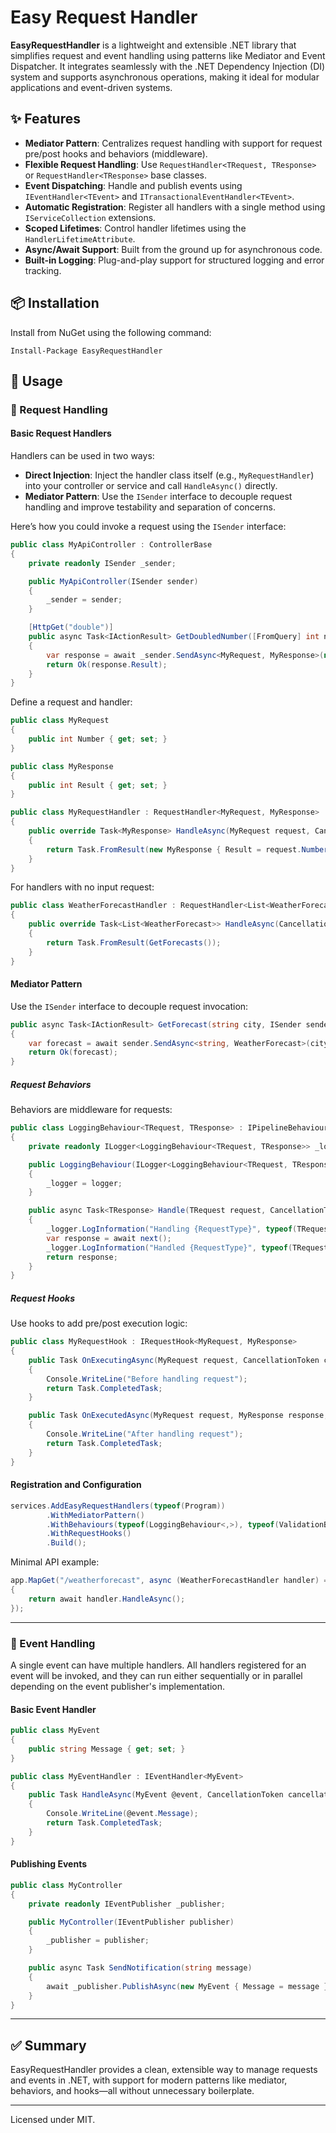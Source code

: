 ﻿# Easy Request Handler

**EasyRequestHandler** is a lightweight and extensible .NET library that simplifies request and event handling using patterns like Mediator and Event Dispatcher. It integrates seamlessly with the .NET Dependency Injection (DI) system and supports asynchronous operations, making it ideal for modular applications and event-driven systems.

## ✨ Features

- **Mediator Pattern**: Centralizes request handling with support for request pre/post hooks and behaviors (middleware).
- **Flexible Request Handling**: Use `RequestHandler<TRequest, TResponse>` or `RequestHandler<TResponse>` base classes.
- **Event Dispatching**: Handle and publish events using `IEventHandler<TEvent>` and `ITransactionalEventHandler<TEvent>`.
- **Automatic Registration**: Register all handlers with a single method using `IServiceCollection` extensions.
- **Scoped Lifetimes**: Control handler lifetimes using the `HandlerLifetimeAttribute`.
- **Async/Await Support**: Built from the ground up for asynchronous code.
- **Built-in Logging**: Plug-and-play support for structured logging and error tracking.

## 📦 Installation

Install from NuGet using the following command:

```
Install-Package EasyRequestHandler
```

## 🚀 Usage

### 🧭 Request Handling

#### Basic Request Handlers
Handlers can be used in two ways:

- **Direct Injection**: Inject the handler class itself (e.g., `MyRequestHandler`) into your controller or service and call `HandleAsync()` directly.
- **Mediator Pattern**: Use the `ISender` interface to decouple request handling and improve testability and separation of concerns.

Here’s how you could invoke a request using the `ISender` interface:

```csharp
public class MyApiController : ControllerBase
{
    private readonly ISender _sender;

    public MyApiController(ISender sender)
    {
        _sender = sender;
    }

    [HttpGet("double")]
    public async Task<IActionResult> GetDoubledNumber([FromQuery] int number)
    {
        var response = await _sender.SendAsync<MyRequest, MyResponse>(new MyRequest { Number = number });
        return Ok(response.Result);
    }
}
```


Define a request and handler:

```csharp
public class MyRequest
{
    public int Number { get; set; }
}

public class MyResponse
{
    public int Result { get; set; }
}

public class MyRequestHandler : RequestHandler<MyRequest, MyResponse>
{
    public override Task<MyResponse> HandleAsync(MyRequest request, CancellationToken cancellationToken = default)
    {
        return Task.FromResult(new MyResponse { Result = request.Number * 2 });
    }
}
```

For handlers with no input request:

```csharp
public class WeatherForecastHandler : RequestHandler<List<WeatherForecast>>
{
    public override Task<List<WeatherForecast>> HandleAsync(CancellationToken cancellationToken = default)
    {
        return Task.FromResult(GetForecasts());
    }
}
```

#### Mediator Pattern

Use the `ISender` interface to decouple request invocation:

```csharp
public async Task<IActionResult> GetForecast(string city, ISender sender)
{
    var forecast = await sender.SendAsync<string, WeatherForecast>(city);
    return Ok(forecast);
}
```

##### Request Behaviors

Behaviors are middleware for requests:

```csharp
public class LoggingBehaviour<TRequest, TResponse> : IPipelineBehaviour<TRequest, TResponse>
{
    private readonly ILogger<LoggingBehaviour<TRequest, TResponse>> _logger;

    public LoggingBehaviour(ILogger<LoggingBehaviour<TRequest, TResponse>> logger)
    {
        _logger = logger;
    }

    public async Task<TResponse> Handle(TRequest request, CancellationToken cancellationToken, RequestHandlerDelegate<TResponse> next)
    {
        _logger.LogInformation("Handling {RequestType}", typeof(TRequest).Name);
        var response = await next();
        _logger.LogInformation("Handled {RequestType}", typeof(TRequest).Name);
        return response;
    }
}
```

##### Request Hooks

Use hooks to add pre/post execution logic:

```csharp
public class MyRequestHook : IRequestHook<MyRequest, MyResponse>
{
    public Task OnExecutingAsync(MyRequest request, CancellationToken cancellationToken)
    {
        Console.WriteLine("Before handling request");
        return Task.CompletedTask;
    }

    public Task OnExecutedAsync(MyRequest request, MyResponse response, CancellationToken cancellationToken)
    {
        Console.WriteLine("After handling request");
        return Task.CompletedTask;
    }
}
```

#### Registration and Configuration

```csharp
services.AddEasyRequestHandlers(typeof(Program))
        .WithMediatorPattern()
        .WithBehaviours(typeof(LoggingBehaviour<,>), typeof(ValidationBehaviour<,>))
        .WithRequestHooks()
        .Build();
```

Minimal API example:

```csharp
app.MapGet("/weatherforecast", async (WeatherForecastHandler handler) =>
{
    return await handler.HandleAsync();
});
```

---

### 📣 Event Handling
A single event can have multiple handlers. All handlers registered for an event will be invoked, and they can run either sequentially or in parallel depending on the event publisher's implementation.

#### Basic Event Handler

```csharp
public class MyEvent
{
    public string Message { get; set; }
}

public class MyEventHandler : IEventHandler<MyEvent>
{
    public Task HandleAsync(MyEvent @event, CancellationToken cancellationToken)
    {
        Console.WriteLine(@event.Message);
        return Task.CompletedTask;
    }
}
```

#### Publishing Events

```csharp
public class MyController
{
    private readonly IEventPublisher _publisher;

    public MyController(IEventPublisher publisher)
    {
        _publisher = publisher;
    }

    public async Task SendNotification(string message)
    {
        await _publisher.PublishAsync(new MyEvent { Message = message });
    }
}
```

---

## ✅ Summary

EasyRequestHandler provides a clean, extensible way to manage requests and events in .NET, with support for modern patterns like mediator, behaviors, and hooks—all without unnecessary boilerplate.

---

Licensed under MIT.